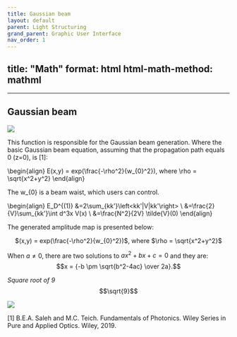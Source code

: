 ```yaml
---
title: Gaussian beam
layout: default
parent: Light Structuring
grand_parent: Graphic User Interface
nav_order: 1
---
```

title: "Math"
format: html
html-math-method: mathml
---
---
## [](#header-2)Gaussian beam

![](/lbsa/assets/images/Airy.png)


This function is responsible for the Gaussian beam generation. Where the basic Gaussian beam equation, assuming that the propagation path equals 0 (z=0), is [1]:

\begin{align}
E(x,y) = exp(\frac{-\rho^2}{w_{0}^2}), where \rho = \sqrt{x^2+y^2}
\end{align}


 
The  w_{0} is a beam waist, which users can control.

\begin{align}
E_D^{(1)} &=2\sum_{kk'}\left<kk'|V|kk'\right>
\\
&=\frac{2}{V}\sum_{kk'}\int d^3x V(x)
\\
&=\frac{N^2}{2V} \tilde{V}(0)
\end{align}

The generated amplitude map is presented below:

<p align="center">
$(x,y) = exp(\frac{-\rho^2}{w_{0}^2})$, where $\rho = \sqrt{x^2+y^2}$
<p>


When $a \ne 0$, there are two solutions to $ax^2 + bx + c = 0$ and they are:
$$x = {-b \pm \sqrt{b^2-4ac} \over 2a}.$$

_Square root of 9_
$$\sqrt{9}$$

![](/lbsa/assets/images/Airy.bmp)

[1] B.E.A. Saleh and M.C. Teich. Fundamentals of Photonics. Wiley Series in Pure and Applied Optics. Wiley, 2019.
 


